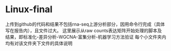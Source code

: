 # Linux-final

上传到github的代码和结果不包括rna-seq上游分析部分，因用命令行完成（具体写在报告内），且文件过大。
这里展示从raw counts表达矩阵开始处理的脚本及结果，即标准化-差异分析-WGCNA-富集分析-机器学习方法验证
每个小文件夹内均有对该文件夹下文件的具体说明
